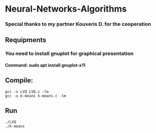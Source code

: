 # Neural-Networks-Algorithms
### Special thanks to my partner Kouveris D. for the cooperation
## Requipments
### You need to install gnuplot for graphical presentation
#### Command: sudo apt install gnuplot-x11
## Compile:
```
gcc -o LVQ LVQ.c -lm
gcc -o k-means k-means.c -lm

```
## Run
```
./LVQ
./k-means
```
